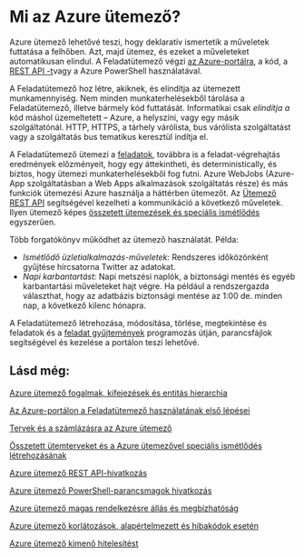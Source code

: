 <properties
 pageTitle="Mi az Azure ütemező? | Microsoft Azure"
 description="Azure ütemező lehetővé teszi, hogy deklaratív ismertetik a műveletek futtatása a felhőben. Azt, majd ütemez, és ezeket a műveleteket automatikusan elindul."
 services="scheduler"
 documentationCenter=".NET"
 authors="derek1ee"
 manager="kevinlam1"
 editor=""/>
<tags
 ms.service="scheduler"
 ms.workload="infrastructure-services"
 ms.tgt_pltfrm="na"
 ms.devlang="dotnet"
 ms.topic="hero-article"
 ms.date="08/18/2016"
 ms.author="deli"/>

# <a name="what-is-azure-scheduler"></a>Mi az Azure ütemező?

Azure ütemező lehetővé teszi, hogy deklaratív ismertetik a műveletek futtatása a felhőben. Azt, majd ütemez, és ezeket a műveleteket automatikusan elindul.  A Feladatütemező végzi [az Azure-portálra](scheduler-get-started-portal.md), a kód, a [REST API -t](https://msdn.microsoft.com/library/mt629143.aspx)vagy a Azure PowerShell használatával.

A Feladatütemező hoz létre, akiknek, és elindítja az ütemezett munkamennyiség.  Nem minden munkaterhelésekből tárolása a Feladatütemező, illetve bármely kód futtatását. Informatikai csak _elindítja a_ kód máshol üzemeltetett – Azure, a helyszíni, vagy egy másik szolgáltatónál. HTTP, HTTPS, a tárhely várólista, bus várólista szolgáltatást vagy a szolgáltatás bus tematikus keresztül indítja el.

A Feladatütemező ütemezi a [feladatok](scheduler-concepts-terms.md), továbbra is a feladat-végrehajtás eredmények előzményeit, hogy egy áttekintheti, és deterministically, és biztos, hogy ütemezi munkaterhelésekből fog futni. Azure WebJobs (Azure-App szolgáltatásban a Web Apps alkalmazások szolgáltatás része) és más funkciók ütemezési Azure használja a háttérben ütemezőt. Az [Ütemező REST API](https://msdn.microsoft.com/library/mt629143.aspx) segítségével kezelheti a kommunikáció a következő műveletek. Ilyen ütemező képes [összetett ütemezések és speciális ismétlődés](scheduler-advanced-complexity.md) egyszerűen.

Több forgatókönyv működhet az ütemező használatát. Példa:

+ _Ismétlődő üzletialkalmazás-műveletek:_ Rendszeres időközönként gyűjtése hírcsatorna Twitter az adatokat.
+ _Napi karbantartást:_ Napi metszési naplók, a biztonsági mentés és egyéb karbantartási műveleteket hajt végre. Ha például a rendszergazda választhat, hogy az adatbázis biztonsági mentése az 1:00 de. minden nap, a következő kilenc hónapra.

A Feladatütemező létrehozása, módosítása, törlése, megtekintése és feladatok és a [feladat gyűjtemények](scheduler-concepts-terms.md) programozás útján, parancsfájlok segítségével és kezelése a portálon teszi lehetővé.

## <a name="see-also"></a>Lásd még:

 [Azure ütemező fogalmak, kifejezések és entitás hierarchia](scheduler-concepts-terms.md)

 [Az Azure-portálon a Feladatütemező használatának első lépései](scheduler-get-started-portal.md)

 [Tervek és a számlázásra az Azure ütemező](scheduler-plans-billing.md)

 [Összetett ütemterveket és a Azure ütemezővel speciális ismétlődés létrehozásának](scheduler-advanced-complexity.md)

 [Azure ütemező REST API-hivatkozás](https://msdn.microsoft.com/library/mt629143)

 [Azure ütemező PowerShell-parancsmagok hivatkozás](scheduler-powershell-reference.md)

 [Azure ütemező magas rendelkezésre állás és megbízhatóság](scheduler-high-availability-reliability.md)

 [Azure ütemező korlátozások, alapértelmezett és hibakódok esetén](scheduler-limits-defaults-errors.md)

 [Azure ütemező kimenő hitelesítést](scheduler-outbound-authentication.md)

